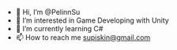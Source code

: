 - 👋 Hi, I’m @PelinnSu
- 👀 I’m interested in Game Developing with Unity
- 🌱 I’m currently learning C#
- 📫 How to reach me supiskin@gmail.com

